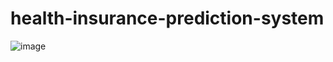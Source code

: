 # health-insurance-prediction-system

![image](https://github.com/user-attachments/assets/029d05d1-338a-4b41-aebe-0ce99df02c4d)
